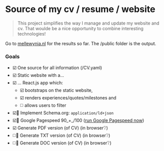 # Source of my cv / resume / website

> This project simplifies the way I manage and update my website and cv. That woulde be a nice opportunity to combine interesting technologies!

Go to [mellewynia.nl](http://mellewynia.nl) for the results so far. The /public folder is the output.

### Goals

- ☑️ One source for all information (/CV.yaml)
- ☑️ Static website with a...
- ☑️ ... React.js app which:
    - ☑️ bootstraps on the static website,
    - ☑️ renders experiences/quotes/milestones and
    - ◻️ allows users to filter
- ☑️🍒 Implement Schema.org: `application/ld+json`
- ☑️🍒 Google Pagespeed 90_+_/100 ([run Google Pagespeed now](https://developers.google.com/speed/pagespeed/insights/?url=mellewynia.nl&tab=desktop))
- ☑️ Generate PDF version (of CV) (in browser❔)
- ◻️🍒 Generate TXT version (of CV) (in browser❔)
- ◻️🍒 Generate DOC version (of CV) (in browser❔)

